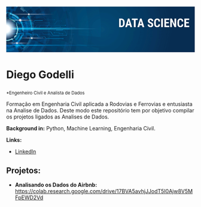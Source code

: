 
<p align="center">
  <img src="banner.png" >
</p>

# Diego Godelli
<sub>*Engenheiro Civil e Analista de Dados</sub>

Formação em Engenharia Civil aplicada a Rodovias e Ferrovias e entusiasta na Analise de Dados. Deste modo este repositório tem por objetivo compilar os projetos ligados as Analises de Dados.

**Background in:** Python, Machine Learning, Engenharia Civil.

**Links:**
* [LinkedIn](https://www.linkedin.com/in/diego-godelli-80550a174/)


## Projetos:

* **Analisando os Dados do Airbnb:** https://colab.research.google.com/drive/17BVA5avhjJJodT5I0Ajw8V5MFpEWD2Vd

